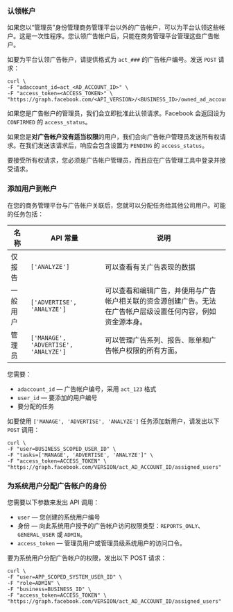 ### 认领帐户

如果您以“管理员”身份管理商务管理平台以外的广告帐户，可以为平台认领这些帐户。这是一次性程序。您认领广告帐户后，只能在商务管理平台管理这些广告帐户。

如要为平台认领广告帐户，请提供格式为 `act_###` 的广告帐户编号。发送 `POST` 请求：

```
curl \
-F "adaccount_id=act_<AD_ACCOUNT_ID>" \
-F "access_token=<ACCESS_TOKEN>" \
"https://graph.facebook.com/<API_VERSION>/<BUSINESS_ID>/owned_ad_accounts"
```

如果您是广告帐户的管理员，我们会立即批准此认领请求。Facebook 会返回设为 `CONFIRMED` 的 `access_status`。

如果您是**对广告帐户没有适当权限**的用户，我们会向广告帐户管理员发送所有权请求。在我们发送该请求后，响应会包含设置为 `PENDING` 的 `access_status`。

要接受所有权请求，您必须是广告帐户管理员，而且应在广告管理工具中登录并接受请求。



### 添加用户到帐户

在您的商务管理平台与广告帐户关联后，您就可以分配任务给其他公司用户。可能的任务包括：

| 名称     | API 常量                             | 说明                                                         |
| -------- | ------------------------------------ | ------------------------------------------------------------ |
| 仅报告   | `['ANALYZE']`                        | 可以查看有关广告表现的数据                                   |
| 一般用户 | `['ADVERTISE', 'ANALYZE']`           | 可以查看和编辑广告，并使用与广告帐户相关联的资金源创建广告。无法在广告帐户层级设置任何内容，例如资金源本身。 |
| 管理员   | `['MANAGE', 'ADVERTISE', 'ANALYZE']` | 可以管理广告系列、报告、账单和广告帐户权限的所有方面。       |

您需要：

- `adaccount_id` — 广告帐户编号，采用 `act_123` 格式
- `user_id` — 要添加的用户编号
- 要分配的任务

如要使用 `['MANAGE', 'ADVERTISE', 'ANALYZE']` 任务添加新用户，请发出以下 `POST` 调用：

```
curl \
-F "user=BUSINESS_SCOPED_USER_ID" \
-F "tasks=['MANAGE', 'ADVERTISE', 'ANALYZE']" \
-F "access_token=ACCESS_TOKEN" \
"https://graph.facebook.com/VERSION/act_AD_ACCOUNT_ID/assigned_users"
```



### 为系统用户分配广告帐户的身份

您需要以下参数来发出 API 调用：

- `user` — 您创建的系统用户编号
- 身份 — 向此系统用户授予的广告帐户访问权限类型：`REPORTS_ONLY`、`GENERAL_USER` 或 `ADMIN`。
- `access_token` — 管理员用户或管理员级系统用户的访问口令。

要为系统用户分配广告帐户的权限，发出以下 POST 请求：

```
curl \
-F "user=APP_SCOPED_SYSTEM_USER_ID" \
-F "role=ADMIN" \
-F "business=BUSINESS_ID" \
-F "access_token=ACCESS_TOKEN" \
"https://graph.facebook.com/VERSION/act_AD_ACCOUNT_ID/assigned_users"
```
